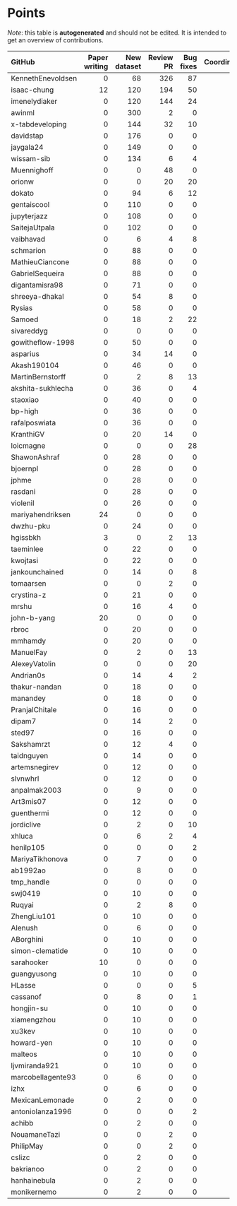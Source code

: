 # Points

_Note_: this table is **autogenerated** and should not be edited. It is intended to get an overview of contributions.

 | GitHub            |   Paper writing |   New dataset |   Review PR |   Bug fixes |   Coordination |   Dataset annotations |   New task |   Running Models |   Total |
|:------------------|----------------:|--------------:|------------:|------------:|---------------:|----------------------:|-----------:|-----------------:|--------:|
| KennethEnevoldsen |               0 |            68 |         326 |          87 |             81 |                    35 |          0 |                0 |     597 |
| isaac-chung       |              12 |           120 |         194 |          50 |             54 |                     1 |          2 |                0 |     433 |
| imenelydiaker     |               0 |           120 |         144 |          24 |             70 |                     0 |          0 |                0 |     358 |
| awinml            |               0 |           300 |           2 |           0 |              0 |                     0 |          0 |                0 |     302 |
| x-tabdeveloping   |               0 |           144 |          32 |          10 |             41 |                     0 |         12 |                0 |     239 |
| davidstap         |               0 |           176 |           0 |           0 |              0 |                     0 |          0 |                0 |     176 |
| jaygala24         |               0 |           149 |           0 |           0 |              0 |                     0 |          0 |                0 |     149 |
| wissam-sib        |               0 |           134 |           6 |           4 |              0 |                     0 |          0 |                0 |     144 |
| Muennighoff       |               0 |             0 |          48 |           0 |             70 |                     0 |          0 |               24 |     142 |
| orionw            |               0 |             0 |          20 |          20 |             75 |                     0 |         10 |                0 |     125 |
| dokato            |               0 |            94 |           6 |          12 |              0 |                     0 |          0 |                0 |     112 |
| gentaiscool       |               0 |           110 |           0 |           0 |              0 |                     0 |          0 |                0 |     110 |
| jupyterjazz       |               0 |           108 |           0 |           0 |              0 |                     0 |          0 |                0 |     108 |
| SaitejaUtpala     |               0 |           102 |           0 |           0 |              0 |                     0 |          0 |                0 |     102 |
| vaibhavad         |               0 |             6 |           4 |           8 |             75 |                     0 |          0 |                0 |      93 |
| schmarion         |               0 |            88 |           0 |           0 |              0 |                     0 |          0 |                0 |      88 |
| MathieuCiancone   |               0 |            88 |           0 |           0 |              0 |                     0 |          0 |                0 |      88 |
| GabrielSequeira   |               0 |            88 |           0 |           0 |              0 |                     0 |          0 |                0 |      88 |
| digantamisra98    |               0 |            71 |           0 |           0 |              0 |                     0 |          0 |                0 |      71 |
| shreeya-dhakal    |               0 |            54 |           8 |           0 |              0 |                     0 |          0 |                0 |      62 |
| Rysias            |               0 |            58 |           0 |           0 |              0 |                     0 |          0 |                0 |      58 |
| Samoed            |               0 |            18 |           2 |          22 |              0 |                     0 |          0 |                9 |      51 |
| sivareddyg        |               0 |             0 |           0 |           0 |             50 |                     0 |          0 |                0 |      50 |
| gowitheflow-1998  |               0 |            50 |           0 |           0 |              0 |                     0 |          0 |                0 |      50 |
| asparius          |               0 |            34 |          14 |           0 |              0 |                     0 |          0 |                0 |      48 |
| Akash190104       |               0 |            46 |           0 |           0 |              0 |                     0 |          0 |                0 |      46 |
| MartinBernstorff  |               0 |             2 |           8 |          13 |             20 |                     0 |          0 |                0 |      43 |
| akshita-sukhlecha |               0 |            36 |           0 |           4 |              0 |                     0 |          0 |                0 |      40 |
| staoxiao          |               0 |            40 |           0 |           0 |              0 |                     0 |          0 |                0 |      40 |
| bp-high           |               0 |            36 |           0 |           0 |              0 |                     0 |          0 |                0 |      36 |
| rafalposwiata     |               0 |            36 |           0 |           0 |              0 |                     0 |          0 |                0 |      36 |
| KranthiGV         |               0 |            20 |          14 |           0 |              0 |                     0 |          0 |                0 |      34 |
| loicmagne         |               0 |             0 |           0 |          28 |              0 |                     0 |          0 |                0 |      28 |
| ShawonAshraf      |               0 |            28 |           0 |           0 |              0 |                     0 |          0 |                0 |      28 |
| bjoernpl          |               0 |            28 |           0 |           0 |              0 |                     0 |          0 |                0 |      28 |
| jphme             |               0 |            28 |           0 |           0 |              0 |                     0 |          0 |                0 |      28 |
| rasdani           |               0 |            28 |           0 |           0 |              0 |                     0 |          0 |                0 |      28 |
| violenil          |               0 |            26 |           0 |           0 |              0 |                     0 |          0 |                0 |      26 |
| mariyahendriksen  |              24 |             0 |           0 |           0 |              0 |                     0 |          0 |                0 |      24 |
| dwzhu-pku         |               0 |            24 |           0 |           0 |              0 |                     0 |          0 |                0 |      24 |
| hgissbkh          |               3 |             0 |           2 |          13 |              0 |                     0 |          5 |                0 |      23 |
| taeminlee         |               0 |            22 |           0 |           0 |              0 |                     0 |          0 |                0 |      22 |
| kwojtasi          |               0 |            22 |           0 |           0 |              0 |                     0 |          0 |                0 |      22 |
| jankounchained    |               0 |            14 |           0 |           8 |              0 |                     0 |          0 |                0 |      22 |
| tomaarsen         |               0 |             0 |           2 |           0 |             20 |                     0 |          0 |                0 |      22 |
| crystina-z        |               0 |            21 |           0 |           0 |              0 |                     0 |          0 |                0 |      21 |
| mrshu             |               0 |            16 |           4 |           0 |              0 |                     1 |          0 |                0 |      21 |
| john-b-yang       |              20 |             0 |           0 |           0 |              0 |                     0 |          0 |                0 |      20 |
| rbroc             |               0 |            20 |           0 |           0 |              0 |                     0 |          0 |                0 |      20 |
| mmhamdy           |               0 |            20 |           0 |           0 |              0 |                     0 |          0 |                0 |      20 |
| ManuelFay         |               0 |             2 |           0 |          13 |              0 |                     0 |          5 |                0 |      20 |
| AlexeyVatolin     |               0 |             0 |           0 |          20 |              0 |                     0 |          0 |                0 |      20 |
| Andrian0s         |               0 |            14 |           4 |           2 |              0 |                     0 |          0 |                0 |      20 |
| thakur-nandan     |               0 |            18 |           0 |           0 |              0 |                     0 |          0 |                0 |      18 |
| manandey          |               0 |            18 |           0 |           0 |              0 |                     0 |          0 |                0 |      18 |
| PranjalChitale    |               0 |            16 |           0 |           0 |              0 |                     0 |          0 |                0 |      16 |
| dipam7            |               0 |            14 |           2 |           0 |              0 |                     0 |          0 |                0 |      16 |
| sted97            |               0 |            16 |           0 |           0 |              0 |                     0 |          0 |                0 |      16 |
| Sakshamrzt        |               0 |            12 |           4 |           0 |              0 |                     0 |          0 |                0 |      16 |
| taidnguyen        |               0 |            14 |           0 |           0 |              0 |                     0 |          0 |                0 |      14 |
| artemsnegirev     |               0 |            12 |           0 |           0 |              0 |                     2 |          0 |                0 |      14 |
| slvnwhrl          |               0 |            12 |           0 |           0 |              0 |                     0 |          0 |                0 |      12 |
| anpalmak2003      |               0 |             9 |           0 |           0 |              0 |                     3 |          0 |                0 |      12 |
| Art3mis07         |               0 |            12 |           0 |           0 |              0 |                     0 |          0 |                0 |      12 |
| guenthermi        |               0 |            12 |           0 |           0 |              0 |                     0 |          0 |                0 |      12 |
| jordiclive        |               0 |             2 |           0 |          10 |              0 |                     0 |          0 |                0 |      12 |
| xhluca            |               0 |             6 |           2 |           4 |              0 |                     0 |          0 |                0 |      12 |
| henilp105         |               0 |             0 |           0 |           2 |              0 |                     9 |          0 |                0 |      11 |
| MariyaTikhonova   |               0 |             7 |           0 |           0 |              0 |                     4 |          0 |                0 |      11 |
| ab1992ao          |               0 |             8 |           0 |           0 |              0 |                     3 |          0 |                0 |      11 |
| tmp_handle        |               0 |             0 |           0 |           0 |             10 |                     0 |          0 |                0 |      10 |
| swj0419           |               0 |            10 |           0 |           0 |              0 |                     0 |          0 |                0 |      10 |
| Ruqyai            |               0 |             2 |           8 |           0 |              0 |                     0 |          0 |                0 |      10 |
| ZhengLiu101       |               0 |            10 |           0 |           0 |              0 |                     0 |          0 |                0 |      10 |
| Alenush           |               0 |             6 |           0 |           0 |              0 |                     4 |          0 |                0 |      10 |
| ABorghini         |               0 |            10 |           0 |           0 |              0 |                     0 |          0 |                0 |      10 |
| simon-clematide   |               0 |            10 |           0 |           0 |              0 |                     0 |          0 |                0 |      10 |
| sarahooker        |              10 |             0 |           0 |           0 |              0 |                     0 |          0 |                0 |      10 |
| guangyusong       |               0 |            10 |           0 |           0 |              0 |                     0 |          0 |                0 |      10 |
| HLasse            |               0 |             0 |           0 |           5 |              0 |                     5 |          0 |                0 |      10 |
| cassanof          |               0 |             8 |           0 |           1 |              0 |                     0 |          0 |                1 |      10 |
| hongjin-su        |               0 |            10 |           0 |           0 |              0 |                     0 |          0 |                0 |      10 |
| xiamengzhou       |               0 |            10 |           0 |           0 |              0 |                     0 |          0 |                0 |      10 |
| xu3kev            |               0 |            10 |           0 |           0 |              0 |                     0 |          0 |                0 |      10 |
| howard-yen        |               0 |            10 |           0 |           0 |              0 |                     0 |          0 |                0 |      10 |
| malteos           |               0 |            10 |           0 |           0 |              0 |                     0 |          0 |                0 |      10 |
| ljvmiranda921     |               0 |            10 |           0 |           0 |              0 |                     0 |          0 |                0 |      10 |
| marcobellagente93 |               0 |             6 |           0 |           0 |              0 |                     0 |          0 |                0 |       6 |
| izhx              |               0 |             6 |           0 |           0 |              0 |                     0 |          0 |                0 |       6 |
| MexicanLemonade   |               0 |             2 |           0 |           0 |              0 |                     0 |          0 |                0 |       2 |
| antoniolanza1996  |               0 |             0 |           0 |           2 |              0 |                     0 |          0 |                0 |       2 |
| achibb            |               0 |             2 |           0 |           0 |              0 |                     0 |          0 |                0 |       2 |
| NouamaneTazi      |               0 |             0 |           2 |           0 |              0 |                     0 |          0 |                0 |       2 |
| PhilipMay         |               0 |             0 |           2 |           0 |              0 |                     0 |          0 |                0 |       2 |
| cslizc            |               0 |             2 |           0 |           0 |              0 |                     0 |          0 |                0 |       2 |
| bakrianoo         |               0 |             2 |           0 |           0 |              0 |                     0 |          0 |                0 |       2 |
| hanhainebula      |               0 |             2 |           0 |           0 |              0 |                     0 |          0 |                0 |       2 |
| monikernemo       |               0 |             2 |           0 |           0 |              0 |                     0 |          0 |                0 |       2 |